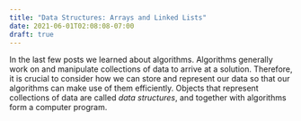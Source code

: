 ```yaml
---
title: "Data Structures: Arrays and Linked Lists"
date: 2021-06-01T02:08:08-07:00
draft: true
---
```


In the last few posts we learned about algorithms. Algorithms generally work on and manipulate collections of data to arrive at a solution. Therefore, it is crucial to consider how we can store and represent our data so that our algorithms can make use of them efficiently. Objects that represent collections of data are called *data structures*, and together with algorithms form a computer program.

